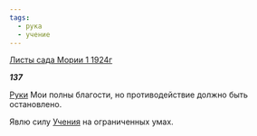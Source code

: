 ```yaml
---
tags:
  - рука
  - учение
---
```

[Листы сада Мории 1 1924г](https://127.0.0.1:4002/agni/1924)

___137___

[Руки](../../../tags/#рука) Мои полны благости, но противодействие должно быть остановлено.   

Явлю силу [Учения](../../../tags/#учение) на ограниченных умах.   

